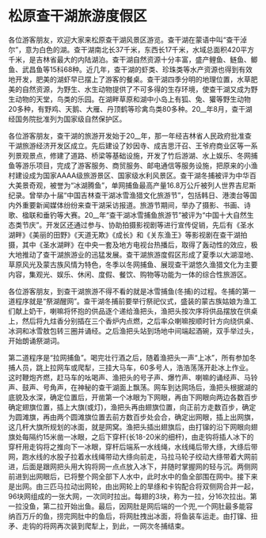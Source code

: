 # 松原查干湖旅游度假区
各位游客朋友，欢迎大家来松原查干湖风景区游览。查干湖在蒙语中叫“查干淖尔”，意为白色的湖。查干湖南北长37千米，东西长17千米，水域总面积420平方千米，是吉林省最大的内陆湖泊。查干湖自然资源十分丰富，盛产鲤鱼、鲢鱼、鲫鱼、武昌鱼等15科68种。近几年，查干湖的虾类、珍珠类等水产资源也得到有效地开发，肥美的湖虾早已摆上了游客的餐桌。查干湖四季分明的地理位置，水草肥美的自然资源，为野生、水生动物提供了不可多得的生存环境，使查干湖又成为野生动物的天堂，鸟类的乐园。在湖畔草原和湖中小岛上有狐、兔、獾等野生动物20多种，有野鸡、天鹅、大雁、丹顶鹤等珍禽鸟类80多种。20__年8月，查干湖经国务院批准列为国家级自然保护区。

各位游客朋友，查干湖的旅游开发始于20__年，那一年经吉林省人民政府批准查干湖旅游经济开发区成立。先后建设了妙因寺、成吉思汗召、王爷府商业区等一系列景观景点，修建了道路、桥梁等基础设施，开发了竹后游湖、水上娱乐、冬网捕鱼等游乐项目，完成了游客服务、商贸服务、邮电通信等服务设施，把原来的小渔村建设成为国家AAAA级旅游景区、国家级水利风景区。查干湖冬捕被评为中华百大美景奇观，被誉为“冰湖腾鱼”，单网捕鱼最高产量16.8万公斤被列人世界吉尼斯纪录。曾举办十届“中国吉林查干湖冰雪渔猎文化旅游节”，包括韩日、港澳台等国内外重要新闻媒体纷纷来查干湖采访报道。旅游节期间，举办了摄影、书画、诗歌、楹联和垂钓等大赛。20__年“查干湖冰雪捕鱼旅游节”被评为“中国十大自然生态类节庆”。开发区还通过参与、协助拍摄影视剧等进行宣传促销，先后有《圣水湖畔》《美丽的田野》《天道无欺》《成长》和《关东渔王》等影视剧在查干湖拍摄，其中《圣水湖畔》在中央一套及地方电视台热播后，取得了轰动性的效应，极大地推动了查干湖旅游业的迅猛发展。查干湖旅游度假区形成了夏季以大湖湿地、草原风光及蒙古族风情为特色，冬季以冬网捕鱼、展现查干湖悠久渔猎文化为主要内容，集观光、娱乐、休闲、度假、餐饮、购物等功能为一体的综合性旅游区。

各位游客朋友，到查干湖旅游不得不看的就是冰雪捕鱼(冬捕)的过程。冬捕的第一道程序就是“祭湖醒网”。查干湖冬捕前要举行祭祀仪式，盛装的蒙古族姑娘为渔工们献上奶干，喇嘛将怀抱的供品逐个递给渔把头，渔把头按次序将供品摆放在供桌上，然后将九炷香分别插在三个香炉内点燃，之后率众喇嘛按顺时针方向绕供桌、冰洞和冰雪敖包转三圈并诵经。之后渔把头站到场地中间端起酒碗，双手举过头，开始朗诵祭湖词。

第二道程序是“拉网捕鱼”。喝完壮行酒之后，随着渔把头一声“上冰”，所有参加冬捕人员，跳上拉网车或爬犁，三挂大马车，60多号人，浩浩荡荡开赴冰上作业。这时鞭炮齐燃，赶马车的吆喝声、渔把头的号子声、爆竹声、喇嘛的诵经声、马铃声、鼓声、号角声，在神秘的查干湖面上飘荡。网车到达网场后，渔把头根据湖的底貌及水深，确定位置后，开凿第一个冰眼为下网眼，再由下网眼向两边各数百步确定翅旗位置，插上大旗(或灯)，渔把头再由翅旗位置，向正前方走数百步，确定为圆滩旗，再由两个圆滩旗位置去前方数百步处会合，确定出网眼，插上出网旗，这几杆大旗所规划的冰面，就是网窝。渔把头插出翅旗后，由打镩的沿下网眼向翅旗处每隔约15米凿一冰眼，之后下穿杆(长18-20米的细杆)，由走钩将插人冰下的穿杆用走钩将之推向下一冰眼，穿杆后端系一水线绳，水线绳后带大绦，大绦后带网，跑水线的水股子拉着水线绳带动大绦向前走，马拉马轮子绞动大绦带着大网前进，后面是跟网把头用大钩将网一点点放入冰下，并随时掌握网的轻与沉。两侧网前进到出网眼后，已将整个网全部下人水中，此时水中的鱼全部围在网中。接下来是出网。由三匹马拉动出网轮，由出网轮上的旱绦和卡钩配合将双侧网合并一起，96块网组成的一张大网，一次同时拉出。每翅的3块，称为一拉，分16次拉出。第一拉没鱼，第二拉开始出鱼。最后，因网肚是网后端的一个兜,一个网肚最多能容纳百万斤的鱼，捞完网肚中的鱼后，将网肚拽出冰面，将鱼装车运走。由打镩、扭矛、走钩的将网再次装到爬犁上，到此，一网次冬捕结束。

